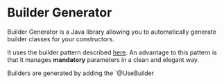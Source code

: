 # Builder Generator

Builder Generator is a Java library allowing you to automatically generate builder classes for your constructors.

It uses the builder pattern described [here](). An advantage to this pattern is that it manages **mandatory** parameters in a clean and elegant way.

Builders are generated by adding the `@UseBuilder